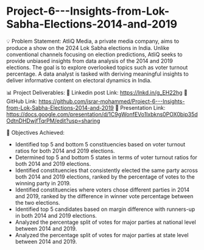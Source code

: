 # Project-6---Insights-from-Lok-Sabha-Elections-2014-and-2019
💡 Problem Statement:
AtliQ Media, a private media company, aims to produce a show on the 2024 Lok Sabha elections in India. Unlike conventional channels focusing on election predictions, AtliQ seeks to provide unbiased insights from data analysis of the 2014 and 2019 elections. The goal is to explore overlooked topics such as voter turnout percentage. A data analyst is tasked with deriving meaningful insights to deliver informative content on electoral dynamics in India.


📊 Project Deliverables:
🔗 Linkedin post Link: https://lnkd.in/g_EH22hg 
🔗 GitHub Link: https://github.com/israr-mohammed/Project-6---Insights-from-Lok-Sabha-Elections-2014-and-2019
🔗 Presentation Link: https://docs.google.com/presentation/d/1C9gWonfEVo1lxbkns0POX0bip35dOdtnDHDwjfTqrPM/edit?usp=sharing


🎯 Objectives Achieved:
- Identified top 5 and bottom 5 constituencies based on voter turnout ratios for both 2014 and 2019 elections.
- Determined top 5 and bottom 5 states in terms of voter turnout ratios for both 2014 and 2019 elections.
- Identified constituencies that consistently elected the same party across both 2014 and 2019 elections, ranked by the percentage of votes to the winning party in 2019.
- Identified constituencies where voters chose different parties in 2014 and 2019, ranked by the difference in winner vote percentage between the two elections.
- Identified top 5 candidates based on margin difference with runners-up in both 2014 and 2019 elections.
- Analyzed the percentage split of votes for major parties at national level between 2014 and 2019.
- Analyzed the percentage split of votes for major parties at state level between 2014 and 2019.
